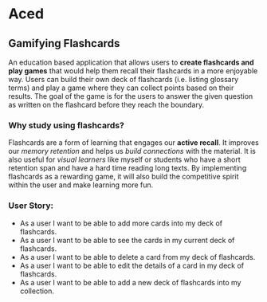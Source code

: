# Aced

## Gamifying Flashcards

An education based application that allows users to **create flashcards and play 
games** that would help them recall their flashcards in a more enjoyable way. 
Users can build their own deck of flashcards (i.e. listing glossary terms) and 
play a game where they can collect points based on their results. The goal of the
game is for the users to answer the given question as written on the flashcard
before they reach the boundary. 

### Why study using flashcards?

Flashcards are a form of learning that engages our **active recall**. It improves
our *memory retention* and helps us *build connections* with the material.
It is also useful for *visual learners* like myself or students who have a short 
retention span and have a hard time reading long texts. By implementing flashcards 
as a rewarding game, it will also build the competitive spirit within the user 
and make learning more fun. 

### User Story:
- As a user I want to be able to add more cards into my deck of flashcards.
- As a user I want to be able to see the cards in my current deck of flashcards.
- As a user I want to be able to delete a card from my deck of flashcards. 
- As a user I want to be able to edit the details of a card in my deck of flashcards.
- As a user I want to be able to add a new deck of flashcards into my collection. 
 